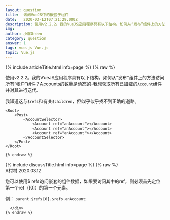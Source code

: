 ```yaml
---
layout: question
title:  访问VueJS中的嵌套子组件
date:   2020-03-12T07:21:29.000Z
description: 使用v2.2.2。我的VueJS应用程序具有以下结构。如何从“发布”组件上的方法访问所有“帐户”组件？Accounts的数量是动态的-我想获取所有已加载的...
img: 
author: 小胖Green
category: question
answer: 1
tags: vue.js Vue.js
topic: Vue.js
---
```

<div class="article-root">
  <div class="article">
    {% include articleTitle.html info=page %}
    {% raw %}
    <div class="article-content"><p><font style="vertical-align: inherit;"><font style="vertical-align: inherit;">使用v2.2.2。</font><font style="vertical-align: inherit;">我的VueJS应用程序具有以下结构。</font><font style="vertical-align: inherit;">如何从“发布”组件上的方法访问所有“帐户”组件？</font><font style="vertical-align: inherit;">Accounts的数量是动态的-我想获取所有已加载的</font></font><code>Account</code><font style="vertical-align: inherit;"><font style="vertical-align: inherit;">组件并对其进行迭代。</font></font></p>

<p><font style="vertical-align: inherit;"><font style="vertical-align: inherit;">我知道这与</font></font><code>$refs</code><font style="vertical-align: inherit;"><font style="vertical-align: inherit;">和有关</font></font><code>$children</code><font style="vertical-align: inherit;"><font style="vertical-align: inherit;">，但似乎似乎找不到正确的道路。</font></font></p>

<pre><code>&lt;Root&gt;<font></font>
    &lt;Post&gt;<font></font>
        &lt;AccountSelector&gt;<font></font>
            &lt;Account ref="anAccount"&gt;&lt;/Account&gt;<font></font>
            &lt;Account ref="anAccount"&gt;&lt;/Account&gt;<font></font>
            &lt;Account ref="anAccount"&gt;&lt;/Account&gt;<font></font>
        &lt;/AccountSelector&gt;<font></font>
    &lt;/Post&gt;<font></font>
&lt;/Root&gt;<font></font>
</code></pre></div>
    {% endraw %}
  </div>

  <div class="discuss-wrapper">
    {% include discussTitle.html info=page %}
    {% raw %}
    <div class="discuss-item">
        <div class="discuss-parent">
          <div class="discuss-meta">
            <span class="discuss-user">A村村</span>
            <span class="discuss-time">2020.03.12</span>
          </div>
          <div class="discuss-comment"><p><font style="vertical-align: inherit;"><font style="vertical-align: inherit;">您可以使用$ refs访问嵌套的组件数据，如果要访问其中的ref，则必须首先定位第一个ref（[0]）的第一个元素。</font></font></p>

<p><font style="vertical-align: inherit;"><font style="vertical-align: inherit;">例： </font></font><code>parent.$refs[0].$refs.anAccount</code></p></div>
        </div>
        
      </div>
    {% endraw %}
  </div>
<div>

